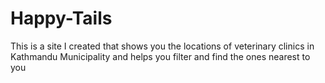 # Happy-Tails
This is a site I created that shows you the locations of veterinary clinics in Kathmandu Municipality and helps you filter and find the ones nearest to you
